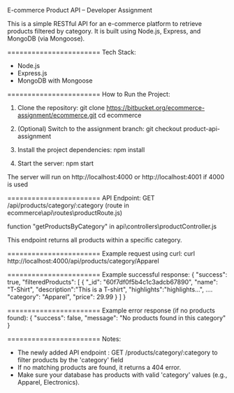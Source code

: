 E-commerce Product API – Developer Assignment

This is a simple RESTful API for an e-commerce platform to retrieve products filtered by category. It is built using Node.js, Express, and MongoDB (via Mongoose).

=======================   Tech Stack:
- Node.js
- Express.js
- MongoDB with Mongoose

=======================   How to Run the Project:
1. Clone the repository:
   git clone https://bitbucket.org/ecommerce-assignment/ecommerce.git
   cd ecommerce

2. (Optional) Switch to the assignment branch:
   git checkout product-api-assignment

3. Install the project dependencies:
   npm install

4. Start the server:
   npm start

The server will run on http://localhost:4000 or http://localhost:4001 if 4000 is used

=======================   API Endpoint:
GET /api/products/category/:category (route in ecommerce\api\routes\productRoute.js)


function "getProductsByCategory" in api\controllers\productController.js

This endpoint returns all products within a specific category.

=======================   Example request using curl:
curl http://localhost:4000/api/products/category/Apparel

=======================   Example successful response:
{
  "success": true,
  "filteredProducts": [
    {
      "_id": "60f7df0f5b4c1c3adcb67890",
      "name": "T-Shirt",
      "description":"This is a T-shirt",
      "highlights":"highlights...",
      ....
      "category": "Apparel",
      "price": 29.99
    }
  ]
}

=======================   Example error response (if no products found):
{
  "success": false,
  "message": "No products found in this category"
}

=======================   Notes:
- The newly added API endpoint : GET /products/category/:category to filter products by the 'category' field
- If no matching products are found, it returns a 404 error.
- Make sure your database has products with valid 'category' values (e.g., Apparel, Electronics).



